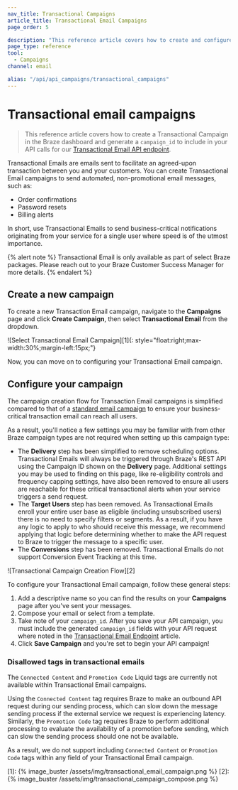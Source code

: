 ```yaml
---
nav_title: Transactional Campaigns
article_title: Transactional Email Campaigns
page_order: 5

description: "This reference article covers how to create and configure a new Braze Transactional Email Campaign."
page_type: reference
tool:
  - Campaigns
channel: email

alias: "/api/api_campaigns/transactional_campaigns"
---
```


# Transactional email campaigns

> This reference article covers how to create a Transactional Campaign in the Braze dashboard and generate a `campaign_id` to include in your API calls for our [Transactional Email API endpoint]({{site.baseurl}}/api/endpoints/messaging/send_messages/post_send_transactional_message).

Transactional Emails are emails sent to facilitate an agreed-upon transaction between you and your customers. You can create Transactional Email campaigns to send automated, non-promotional email messages, such as:

- Order confirmations
- Password resets
- Billing alerts

In short, use Transactional Emails to send business-critical notifications originating from your service for a single user where speed is of the utmost importance.

{% alert note %}
Transactional Email is only available as part of select Braze packages. Please reach out to your Braze Customer Success Manager for more details.
{% endalert %}

## Create a new campaign

To create a new Transaction Email campaign, navigate to the **Campaigns** page and click **Create Campaign**, then select **Transactional Email** from the dropdown.

![Select Transactional Email Campaign][1]{: style="float:right;max-width:30%;margin-left:15px;"}

Now, you can move on to configuring your Transactional Email campaign.

## Configure your campaign

The campaign creation flow for Transaction Email campaigns is simplified compared to that of a [standard email campaign]({{site.baseurl}}/user_guide/message_building_by_channel/email/creating_an_email_campaign/) to ensure your business-critical transaction email can reach all users.

As a result, you'll notice a few settings you may be familiar with from other Braze campaign types are not required when setting up this campaign type:

- The **Delivery** step has been simplified to remove scheduling options. Transactional Emails will always be triggered through Braze's REST API using the Campaign ID shown on the **Delivery** page. Additional settings you may be used to finding on this page, like re-eligibility controls and frequency capping settings, have also been removed to ensure all users are reachable for these critical transactional alerts when your service triggers a send request.
- The **Target Users** step has been removed. As Transactional Emails enroll your entire user base as eligible (including unsubscribed users) there is no need to specify filters or segments. As a result, if you have any logic to apply to who should receive this message, we recommend applying that logic before determining whether to make the API request to Braze to trigger the message to a specific user.
- The **Conversions** step has been removed. Transactional Emails do not support Conversion Event Tracking at this time.

![Transactional Campaign Creation Flow][2]

To configure your Transactional Email campaign, follow these general steps:

1. Add a descriptive name so you can find the results on your **Campaigns** page after you've sent your messages.
2. Compose your email or select from a template.
3. Take note of your `campaign_id`. After you save your API campaign, you must include the generated `campaign_id` fields with your API request where noted in the [Transactional Email Endpoint]({{site.baseurl}}/api/endpoints/messaging/send_messages/post_send_transactional_message) article.
4. Click **Save Campaign** and you're set to begin your API campaign!

### Disallowed tags in transactional emails

The `Connected Content` and `Promotion Code` Liquid tags are currently not available within Transactional Email campaigns.

Using the `Connected Content` tag requires Braze to make an outbound API request during our sending process, which can slow down the message sending process if the external service we request is experiencing latency. Similarly, the `Promotion Code` tag requires Braze to perform additional processing to evaluate the availability of a promotion before sending, which can slow the sending process should one not be available.

As a result, we do not support including `Connected Content` or `Promotion Code` tags within any field of your Transactional Email campaign.


[1]: {% image_buster /assets/img/transactional_email_campaign.png %} 
[2]: {% image_buster /assets/img/transactional_campaign_compose.png %}
